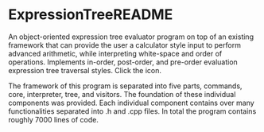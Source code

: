 # ExpressionTreeREADME
An object-oriented expression tree evaluator program on top of an existing framework that can provide the user a calculator style input to perform advanced arithmetic, while interpreting white-space and order of operations. Implements in-order, post-order, and pre-order evaluation expression tree traversal styles. Click the icon.

The framework of this program is separated into five parts, commands, core, interpreter, tree, and visitors. The foundation of these individual components was provided. Each individual component contains over many functionalities separated into .h and .cpp files. In total the program contains roughly 7000 lines of code. 

